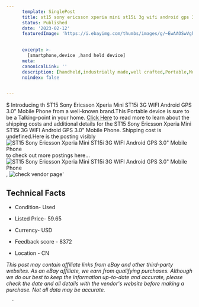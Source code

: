 ```yaml
---
      template: SinglePost
      title: st15 sony ericsson xperia mini st15i 3g wifi android gps 3 0 mobile phone
      status: Published
      date: '2023-02-12'
      featuredImage: 'https://i.ebayimg.com/thumbs/images/g/~EwAAOSwVghXEZtw/s-l225.jpg'
       

      excerpt: >-
        [smartphone,device ,hand held device]
      meta:
      canonicalLink: ''
      description: [handheld,industrially made,well crafted,Portable,Mobile,Compact,Convenient,Lightweight,Maneuverable,Man-portable,Miniature,Carriable,Hand-held,Light,Holdable,Transportable,Mobile device,Pocket-sized,On-the-go,Wireless,Cordless,Compact size,Convenient size, smartphone,device ,hand held device]
      noindex: false
      

---
```

$
      Introducing th ST15 Sony Ericsson Xperia Mini ST15i 3G WIFI  Android GPS 3.0" Mobile Phone from a well-known brand.This Portable device  is sure to be a Talking-point in your home. [Click Here](https://www.ebay.com/itm/185130266289?hash=item2b1a9faeb1%3Ag%3A%7EEwAAOSwVghXEZtw&mkevt=1&mkcid=1&mkrid=711-53200-19255-0&campid=%253CePNCampaignId%253E&customid=%253CreferenceId%253E&toolid=10049) to read more to learn about the shipping costs and additional details for the ST15 Sony Ericsson Xperia Mini ST15i 3G WIFI  Android GPS 3.0" Mobile Phone. Shipping cost is undefined.Here is the posting visibly ![ST15 Sony Ericsson Xperia Mini ST15i 3G WIFI  Android GPS 3.0" Mobile Phone](https://i.ebayimg.com/thumbs/images/g/~EwAAOSwVghXEZtw/s-l225.jpg) to check out more postings here... ![ST15 Sony Ericsson Xperia Mini ST15i 3G WIFI  Android GPS 3.0" Mobile Phone](https://i.ebayimg.com/images/g/~EwAAOSwVghXEZtw/s-l500.jpg), ![check vendor page](https://origin-galleryplus.ebayimg.com/ws/web/185130266289_2_0_1/225x225.jpg,https://origin-galleryplus.ebayimg.com/ws/web/185130266289_3_0_1/225x225.jpg,https://origin-galleryplus.ebayimg.com/ws/web/185130266289_4_0_1/225x225.jpg,https://origin-galleryplus.ebayimg.com/ws/web/185130266289_5_0_1/225x225.jpg,https://origin-galleryplus.ebayimg.com/ws/web/185130266289_6_0_1/225x225.jpg,https://origin-galleryplus.ebayimg.com/ws/web/185130266289_7_0_1/225x225.jpg,https://origin-galleryplus.ebayimg.com/ws/web/185130266289_8_0_1/225x225.jpg)'

      

 ## Technical Facts 



     
      

 - Condition- Used 


      

 - Listed Price- 59.65 


      

 - Currency- USD 


      

 - Feedback score - 8372 


      

 - Location - CN 


      
      

 *_This post may contain affiliate links from eBay and other third-party websites. As an eBay affiliate, we earn from qualifying purchases. Although we do our best to keep the information up-to-date and accurate, please check the date and all details with the vendor's website before making a purchase. Not all data may be accurate._*




      -
